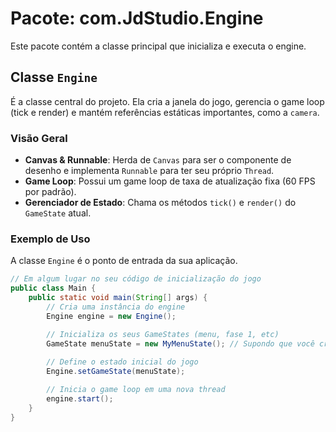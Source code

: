 # Pacote: com.JdStudio.Engine

Este pacote contém a classe principal que inicializa e executa o engine.

## Classe `Engine`

É a classe central do projeto. Ela cria a janela do jogo, gerencia o game loop (tick e render) e mantém referências estáticas importantes, como a `camera`.

### Visão Geral

-   **Canvas & Runnable**: Herda de `Canvas` para ser o componente de desenho e implementa `Runnable` para ter seu próprio `Thread`.
-   **Game Loop**: Possui um game loop de taxa de atualização fixa (60 FPS por padrão).
-   **Gerenciador de Estado**: Chama os métodos `tick()` e `render()` do `GameState` atual.

### Exemplo de Uso

A classe `Engine` é o ponto de entrada da sua aplicação.

```java
// Em algum lugar no seu código de inicialização do jogo
public class Main {
    public static void main(String[] args) {
        // Cria uma instância do engine
        Engine engine = new Engine();

        // Inicializa os seus GameStates (menu, fase 1, etc)
        GameState menuState = new MyMenuState(); // Supondo que você criou essa classe
        
        // Define o estado inicial do jogo
        Engine.setGameState(menuState);

        // Inicia o game loop em uma nova thread
        engine.start();
    }
}
```